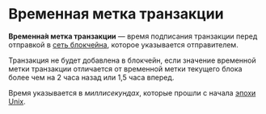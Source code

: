 # Временная метка транзакции

**Временна́я метка транзакции** — время подписания транзакции перед отправкой в [сеть блокчейна](/ru/blockchain/blockchain-network/), которое указывается отправителем.

Транзакция не будет добавлена в блокчейн, если значение временной метки транзакции отличается от временной метки текущего блока более чем на 2 часа назад или 1,5 часа вперед.

Время указывается в _миллисекундах_, которые прошли с начала [эпохи Unix](https://ru.wikipedia.org/wiki/Unix-время).
